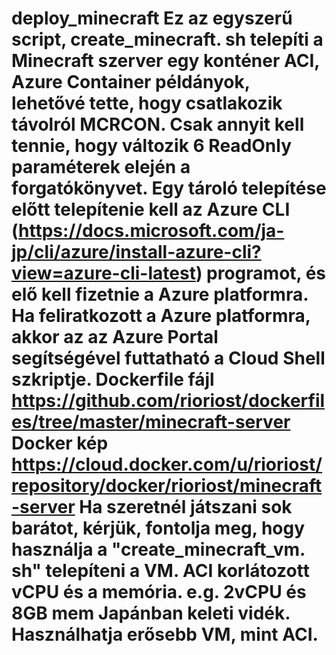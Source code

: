 # deploy_minecraft Ez az egyszerű script, create_minecraft. sh telepíti a Minecraft szerver egy konténer ACI, Azure Container példányok, lehetővé tette, hogy csatlakozik távolról MCRCON. Csak annyit kell tennie, hogy változik 6 ReadOnly paraméterek elején a forgatókönyvet. Egy tároló telepítése előtt telepítenie kell az Azure CLI (https://docs.microsoft.com/ja-jp/cli/azure/install-azure-cli?view=azure-cli-latest) programot, és elő kell fizetnie a Azure platformra. Ha feliratkozott a Azure platformra, akkor az az Azure Portal segítségével futtatható a Cloud Shell szkriptje. Dockerfile fájl https://github.com/rioriost/dockerfiles/tree/master/minecraft-server Docker kép https://cloud.docker.com/u/rioriost/repository/docker/rioriost/minecraft-server Ha szeretnél játszani sok barátot, kérjük, fontolja meg, hogy használja a "create_minecraft_vm. sh" telepíteni a VM. ACI korlátozott vCPU és a memória. e.g. 2vCPU és 8GB mem Japánban keleti vidék. Használhatja erősebb VM, mint ACI.
